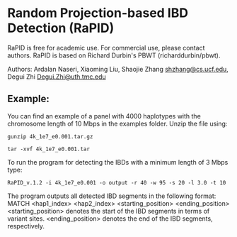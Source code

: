 # Random Projection-based IBD Detection (RaPID)
    
RaPID is free for academic use. For commercial use, please contact authors.
RaPID is based on Richard Durbin's PBWT (richarddurbin/pbwt).

Authors: Ardalan Naseri, Xiaoming Liu, Shaojie Zhang <shzhang@cs.ucf.edu>, Degui Zhi <Degui.Zhi@uth.tmc.edu>



## Example:
You can find an example of a panel with 4000 haplotypes with the chromosome length of 10 Mbps in the examples folder. Unzip the file using:

`gunzip 4k_1e7_e0.001.tar.gz`

`tar -xvf 4k_1e7_e0.001.tar`

To run the program for detecting the IBDs with a minimum length of 3 Mbps type:

`RaPID_v.1.2 -i 4k_1e7_e0.001 -o output -r 40 -w 95 -s 20 -l 3.0 -t 10`

The program outputs all detected IBD segments in the following format:
MATCH <hap1_index> <hap2_index> <starting_position> <ending_position> <length>
<starting_position> denotes the start of the IBD segments in terms of variant sites. <ending_position> denotes the end of the IBD segments, respectively.
